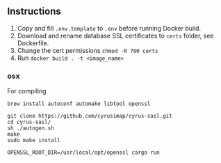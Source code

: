 ## Instructions

1. Copy and fill `.env.template` to `.env` before running Docker build.
2. Download and rename database SSL certificates to `certs` folder, see Dockerfile.
3. Change the cert permissions `chmod -R 700 certs`
4. Run `docker build . -t <image_name>`

### osx
For compiling
```
brew install autoconf automake libtool openssl

git clone https://github.com/cyrusimap/cyrus-sasl.git
cd cyrus-sasl/
sh ./autogen.sh
make
sudo make install

OPENSSL_ROOT_DIR=/usr/local/opt/openssl cargo run
```
